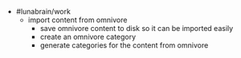 - #lunabrain/work
	- import content from omnivore
		- save omnivore content to disk so it can be imported easily
		- create an omnivore category
		- generate categories for the content from omnivore